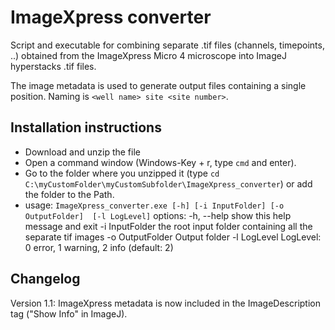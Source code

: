 # ImageXpress converter
Script and executable for combining separate .tif files (channels, timepoints, ..) obtained from the ImageXpress Micro 4 microscope into ImageJ hyperstacks .tif files.

The image metadata is used to generate output files containing a single position. Naming is `<well name> site <site number>`.

## Installation instructions
- Download and unzip the file
- Open a command window (Windows-Key + r, type `cmd` and enter).
- Go to the folder where you unzipped it (type `cd C:\myCustomFolder\myCustomSubfolder\ImageXpress_converter`) or add the folder to the Path.
- usage: `ImageXpress_converter.exe [-h] [-i InputFolder] [-o OutputFolder]  [-l LogLevel]`
options:
  -h, --help               show this help message and exit
  -i InputFolder        the root input folder containing all the separate tif images
  -o OutputFolder    Output folder
  -l LogLevel             LogLevel: 0 error, 1 warning, 2 info (default: 2)

## Changelog
Version 1.1: ImageXpress metadata is now included in the ImageDescription tag ("Show Info" in ImageJ).
